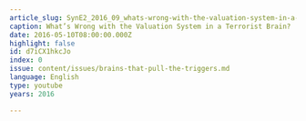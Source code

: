 ```yaml
---
article_slug: SynE2_2016_09_whats-wrong-with-the-valuation-system-in-a-terrorist-brain
caption: What’s Wrong with the Valuation System in a Terrorist Brain?
date: 2016-05-10T08:00:00.000Z
highlight: false
id: d7iCX1hkcJo
index: 0
issue: content/issues/brains-that-pull-the-triggers.md
language: English
type: youtube
years: 2016

---
```

